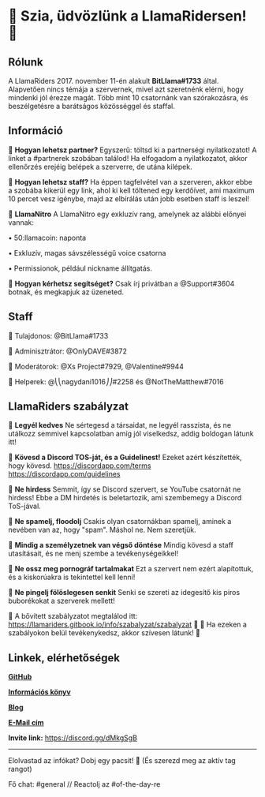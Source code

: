 # :star2: **Szia, üdvözlünk a LlamaRidersen!** :star2:

## __**Rólunk**__

A LlamaRiders 2017. november 11-én alakult **BitLlama#1733** által. Alapvetően nincs témája a szervernek, 
mivel azt szeretnénk elérni, hogy mindenki jól érezze magát. 
Több mint 10 csatornánk van szórakozásra, és beszélgetésre a barátságos közösséggel és staffal.


## __**Információ**__

:small_orange_diamond: **Hogyan lehetsz partner?**
Egyszerű: töltsd ki a partnerségi nyilatkozatot! A linket a #partnerek szobában találod!
Ha elfogadom a nyilatkozatot, akkor ellenőrzés erejéig belépek a szerverre, de utána kilépek.



:small_orange_diamond: **Hogyan lehetsz staff?**
Ha éppen tagfelvétel van a szerveren, akkor ebbe a szobába kikerül egy link, ahol ki kell töltened egy kerdőívet, 
ami maximum 10 percet vesz igénybe, majd az elbírálás után jobb esetben staff is leszel!


:small_orange_diamond: **LlamaNitro**
A LlamaNitro egy exkluzív rang, amelynek az alábbi előnyei vannak:

• 50:llamacoin: naponta

• Exkluzív, magas sávszélességű voice csatorna

• Permissionok, például nickname állítgatás.


:small_orange_diamond: **Hogyan kérhetsz segítséget?**
Csak írj privátban a @Support#3604 botnak, és megkapjuk az üzeneted.


## __**Staff**__
🔹 Tulajdonos: @BitLlama#1733 

🔹 Adminisztrátor: @OnlyDAVE#3872 

🔹 Moderátorok: @Xs Project#7929, @Valentine#9944

🔹 Helperek: @⎝⎝nagydani1016⎠⎠#2258 és @NotTheMatthew#7016


## __**LlamaRiders szabályzat**__

:scroll: **Legyél kedves**
Ne sértegesd a társaidat, ne legyél rasszista, és ne utálkozz semmivel kapcsolatban amíg jól viselkedsz, addig boldogan látunk itt!


:scroll: **Kövesd a Discord TOS-ját, és a Guidelinest!**
Ezeket azért készítették, hogy kövesd.
<https://discordapp.com/terms>
<https://discordapp.com/guidelines>


:scroll: **Ne hirdess**
Semmit, így se Discord szervert, se YouTube csatornát ne hirdess! Ebbe a DM hirdetés is beletartozik, ami szembemegy a Discord ToS-jával.


:scroll: **Ne spamelj, floodolj**
Csakis olyan csatornákban spamelj, aminek a nevében van az, hogy "spam". Máshol ne. Nem szeretjük.


:scroll: **Mindig a személyzetnek van végső döntése**
Mindig kövesd a staff utasításait, és ne menj szembe a tevékenységeikkel!


:scroll: **Ne ossz meg pornográf tartalmakat**
Ezt a szervert nem ezért alapítottuk, és a kiskorúakra is tekintettel kell lenni!


:scroll: **Ne pingelj fölöslegesen senkit**
Senki se szereti az idegesítő kis piros buborékokat a szerverek mellett!


:bookmark_tabs: A bővített szabályzatot megtalálod itt: <https://llamariders.gitbook.io/info/szabalyzat/szabalyzat> :star2: 
:bookmark: Ha ezeken a szabályokon belül tevékenykedsz, akkor szívesen látunk! :star2:


## __**Linkek, elérhetőségek**__

[**GitHub**](https://github.com/TheBitLlama/LlamaRiders/)

[**Információs könyv**](https://llamariders.gitbook.io/info/)

[**Blog**](https://medium.com/llamariders)

[**E-Mail cím**](mailto:ridersllama@gmail.com)

**Invite link:** https://discord.gg/dMkgSgB

---------------------

Elolvastad az infókat? Dobj egy pacsit! :clap: (És szerezd meg az aktív tag rangot)

Fő chat: #general // Reactolj az #of-the-day-re

